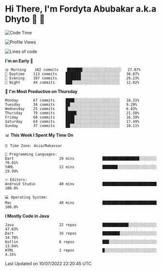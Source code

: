 # Hi There, I'm Fordyta Abubakar a.k.a Dhyto 👋 👋 

<!--
**DhytoDev/dhytodev** is a ✨ _special_ ✨ repository because its `README.md` (this file) appears on your GitHub profile.

Here are some ideas to get you started:

- 🔭 I’m currently working on ...
- 🌱 I’m currently learning ...
- 👯 I’m looking to collaborate on ...
- 🤔 I’m looking for help with ...
- 💬 Ask me about ...
- 📫 How to reach me: ...
- 😄 Pronouns: ...
- ⚡ Fun fact: ...
-->

<!--START_SECTION:waka-->
![Code Time](http://img.shields.io/badge/Code%20Time-0%20secs-blue)

![Profile Views](http://img.shields.io/badge/Profile%20Views-0-blue)

![Lines of code](https://img.shields.io/badge/From%20Hello%20World%20I%27ve%20Written-134%20Thousand%20lines%20of%20code-blue)

**I'm an Early 🐤** 

```text
🌞 Morning    102 commits    ███████░░░░░░░░░░░░░░░░░░   27.87% 
🌆 Daytime    113 commits    ███████░░░░░░░░░░░░░░░░░░   30.87% 
🌃 Evening    107 commits    ███████░░░░░░░░░░░░░░░░░░   29.23% 
🌙 Night      44 commits     ███░░░░░░░░░░░░░░░░░░░░░░   12.02%

```
📅 **I'm Most Productive on Thursday** 

```text
Monday       67 commits     ████░░░░░░░░░░░░░░░░░░░░░   18.31% 
Tuesday      34 commits     ██░░░░░░░░░░░░░░░░░░░░░░░   9.29% 
Wednesday    25 commits     █░░░░░░░░░░░░░░░░░░░░░░░░   6.83% 
Thursday     79 commits     █████░░░░░░░░░░░░░░░░░░░░   21.58% 
Friday       60 commits     ████░░░░░░░░░░░░░░░░░░░░░   16.39% 
Saturday     64 commits     ████░░░░░░░░░░░░░░░░░░░░░   17.49% 
Sunday       37 commits     ██░░░░░░░░░░░░░░░░░░░░░░░   10.11%

```


📊 **This Week I Spent My Time On** 

```text
⌚︎ Time Zone: Asia/Makassar

💬 Programming Languages: 
Dart                     28 mins             █████████████████░░░░░░░░   70.01% 
YAML                     12 mins             ███████░░░░░░░░░░░░░░░░░░   29.99%

🔥 Editors: 
Android Studio           40 mins             █████████████████████████   100.0%

💻 Operating System: 
Mac                      40 mins             █████████████████████████   100.0%

```

**I Mostly Code in Java** 

```text
Java                     22 repos            ████████████░░░░░░░░░░░░░   47.83% 
Dart                     16 repos            ████████░░░░░░░░░░░░░░░░░   34.78% 
Kotlin                   6 repos             ███░░░░░░░░░░░░░░░░░░░░░░   13.04% 
HTML                     2 repos             █░░░░░░░░░░░░░░░░░░░░░░░░   4.35%

```



 Last Updated on 10/07/2022 22:20:45 UTC
<!--END_SECTION:waka-->
